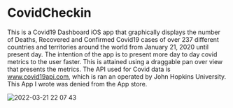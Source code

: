 # CovidCheckin

This is a Covid19 Dashboard iOS app that graphically displays the number of Deaths, Recovered and Confirmed Covid19 cases of over 237 different countries and territories around the world from January 21, 2020 until present day. The intention of the app is to present more day to day covid metrics to the user faster. This is attained using a draggable pan over view that presents the metrics. The API used for Covid data is www.covid19api.com, which is ran an operated by John Hopkins University. This App I wrote was denied from the App store. 

![2022-03-21 22 07 43](https://user-images.githubusercontent.com/6366030/159412113-d87ac544-af5a-47f5-afff-c5de48a88bc5.gif)
